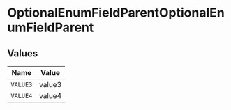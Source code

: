 # OptionalEnumFieldParentOptionalEnumFieldParent


## Values

| Name     | Value    |
| -------- | -------- |
| `VALUE3` | value3   |
| `VALUE4` | value4   |